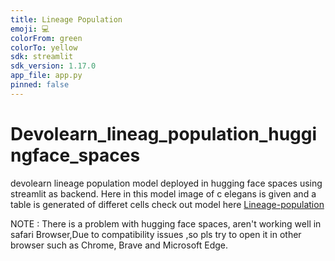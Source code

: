 ```yaml
---
title: Lineage Population
emoji: 💻
colorFrom: green
colorTo: yellow
sdk: streamlit
sdk_version: 1.17.0
app_file: app.py
pinned: false
---
```


# Devolearn_lineag_population_huggingface_spaces
devolearn lineage population model deployed in hugging face spaces using streamlit as backend.
Here in this model image of c elegans is given and a table is generated of differet cells
check out model here [Lineage-population](https://huggingface.co/spaces/devoworm-group/Lineage_Population)

NOTE : There is a problem with hugging face spaces, aren't working well in safari Browser,Due to compatibility issues ,so pls try to open it in other browser such as Chrome, Brave and  Microsoft Edge.

